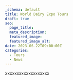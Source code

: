 ```yaml
---
_schema: default
title: World Dairy Expo Tours
draft: true
seo:
  page_title:
  meta_description:
  featured_image:
  featured_image_alt:
date: 2023-06-22T09:00:00Z
categories:
  - Tours
  - News
---
```

xxxxxxxxxxxxxxxxxxx